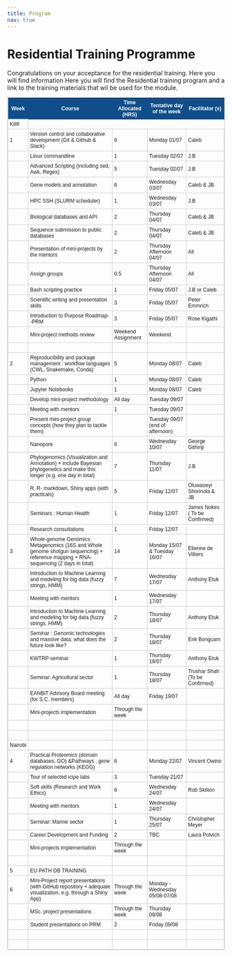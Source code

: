 ```yaml
---
title: Program
nav: true
---
```


# Residential Training Programme

Congratulations on your acceptance for the residential training. Here you will find information Here you will find the Residential training program and a link to the training materials that wil be used for the module. 

<style type="text/css">
	table.tableizer-table {
		font-size: 12px;
		border: 1px solid #CCC; 
		font-family: Arial, Helvetica, sans-serif;
	} 
	.tableizer-table td {
		padding: 4px;
		margin: 3px;
		border: 1px solid #CCC;
	}
	.tableizer-table th {
		background-color: #104E8B; 
		color: #FFF;
		font-weight: bold;
	}
</style>
<table class="tableizer-table">
<thead><tr class="tableizer-firstrow"><th>Week</th><th>Course</th><th>Time Allocated (HRS)</th><th>Tentative day of the week</th><th>Facilitator (s)</th></tr></thead><tbody>
 <tr><td>Kilifi</td></tr>
 <tr><td>1</td><td>Version control and collaborative development (Git & Github & Slack)</td><td>6</td><td>Monday 01/07</td><td>Caleb</td></tr>
 <tr><td>&nbsp;</td><td>Linux commandline</td><td>1</td><td>Tuesday 02/07</td><td>J.B</td></tr>
 <tr><td>&nbsp;</td><td>Advanced Scripting (including sed, Awk, Regex)</td><td>5</td><td>Tuesday 02/07 </td><td>J.B</td></tr>
 <tr><td>&nbsp;</td><td>Gene models and annotation</td><td>6</td><td>Wednesday 03/07</td><td>Caleb & JB</td></tr>
 <tr><td>&nbsp;</td><td>HPC SSH (SLURM scheduler)</td><td>1</td><td>Wednesday 03/07</td><td>J.B</td></tr>
 <tr><td>&nbsp;</td><td>Biological databases and API </td><td>2</td><td>Thursday 04/07</td><td>Caleb & JB</td></tr>
 <tr><td>&nbsp;</td><td>Sequence submission to public databases</td><td>2</td><td>Thursday 04/07</td><td>Caleb & JB</td></tr>
 <tr><td>&nbsp;</td><td>Presentation of mini-projects by the mentors</td><td>2</td><td>Thursday Afternoon 04/07</td><td>All</td></tr>
 <tr><td>&nbsp;</td><td>Assign groups</td><td>0.5</td><td>Thursday Afternoon 04/07</td><td>All</td></tr>
 <tr><td>&nbsp;</td><td>Bash scripting practice</td><td>1</td><td>Friday 05/07</td><td>J.B or Caleb</td></tr>
 <tr><td>&nbsp;</td><td>Scientific writing and presentation skills</td><td>3</td><td>Friday 05/07</td><td>Peter Emmrich</td></tr>
 <tr><td>&nbsp;</td><td>Introduction to Purpose Roadmap--PRM </td><td>3</td><td>Friday 05/07</td><td>Rose Kigathi</td></tr>
 <tr><td>&nbsp;</td><td>Mini-project methods review</td><td>Weekend Assignment</td><td>Weekend</td><td>&nbsp;</td></tr>
 <tr><td>&nbsp;</td><td>&nbsp;</td><td>&nbsp;</td><td>&nbsp;</td><td>&nbsp;</td></tr>
 <tr><td>2</td><td>Reproducibility and package management : workflow languages (CWL, Snakemake, Conda)</td><td>5</td><td>Monday 08/07</td><td>Caleb</td></tr>
 <tr><td>&nbsp;</td><td>Python</td><td>1</td><td>Monday 08/07</td><td>Caleb</td></tr>
 <tr><td>&nbsp;</td><td>Jupyter Notebooks</td><td>1</td><td>Monday 08/07</td><td>Caleb</td></tr>
 <tr><td>&nbsp;</td><td>Develop mini-project methodology</td><td>All day</td><td>Tuesday 09/07</td><td>&nbsp;</td></tr>
 <tr><td>&nbsp;</td><td>Meeting with mentors </td><td>1</td><td>Tuesday 09/07</td><td>&nbsp;</td></tr>
 <tr><td>&nbsp;</td><td>Present mini-project group concepts (how they plan to tackle them)</td><td>&nbsp;</td><td>Tuesday 09/07 (end of afternoon)</td><td>&nbsp;</td></tr>
 <tr><td>&nbsp;</td><td>Nanopore </td><td>6</td><td>Wednesday 10/07</td><td>George Githinji</td></tr>
 <tr><td>&nbsp;</td><td>Phylogenomics (Visualization and Annotation) + include Bayesian phylogenetics and make this longer (e.g. one day in total)</td><td>7</td><td>Thursday 11/07</td><td>J.B</td></tr>
 <tr><td>&nbsp;</td><td>R, R- markdown, Shiny apps (with practicals)</td><td>5</td><td>Friday 12/07</td><td>Oluwaseyi Shorinola & JB</td></tr>
 <tr><td>&nbsp;</td><td>Seminars : Human Health</td><td>1</td><td>Friday 12/07</td><td>James Nokes (  To be Confirmed)</td></tr>
 <tr><td>&nbsp;</td><td>Research consultations</td><td>1</td><td>Friday 12/07</td><td>&nbsp;</td></tr>
 <tr><td>3</td><td>Whole-genome Genomics: Metagenomics (16S and Whole genome shotgun sequencing) + reference mapping + RNA-sequencing (2 days in total)</td><td>14</td><td>Monday 15/07 & Tuesday 16/07</td><td>Etienne de Villiers</td></tr>
 <tr><td>&nbsp;</td><td>Introduction to Machine Learning and modeling for big data (fuzzy strings, HMM) </td><td>7</td><td>Wednesday 17/07</td><td>Anthony Etuk</td></tr>
 <tr><td>&nbsp;</td><td>Meeting with mentors</td><td>1</td><td>Wednesday 17/07</td><td>&nbsp;</td></tr>
 <tr><td>&nbsp;</td><td>Introduction to Machine Learning and modeling for big data (fuzzy strings, HMM) </td><td>2</td><td>Thursday 18/07</td><td>Anthony Etuk</td></tr>
 <tr><td>&nbsp;</td><td>Seminar : Genomic technologies and massive data: what does the future look like?</td><td>2</td><td>Thursday 18/07</td><td>Erik Bongcam</td></tr>
 <tr><td>&nbsp;</td><td>KWTRP seminar</td><td>1</td><td>Thursday 18/07</td><td>Anthony Etuk</td></tr>
 <tr><td>&nbsp;</td><td>Seminar: Agricultural sector </td><td>1</td><td>Thursday 18/07</td><td>Trushar Shah (To be Confirmed)</td></tr>
 <tr><td>&nbsp;</td><td>EANBiT Advisory Board meeting (for S.C. members)</td><td>All day</td><td>Friday 19/07</td><td>&nbsp;</td></tr>
 <tr><td>&nbsp;</td><td>Mini-projects implementation</td><td>Through the week</td><td>&nbsp;</td><td>&nbsp;</td></tr>
 <tr><td>&nbsp;</td><td>&nbsp;</td><td>&nbsp;</td><td>&nbsp;</td><td>&nbsp;</td></tr>
 <tr><td>&nbsp;</td><td>&nbsp;</td><td>&nbsp;</td><td>&nbsp;</td><td>&nbsp;</td></tr>
 <tr><td>Nairobi</td><td>&nbsp;</td><td>&nbsp;</td><td>&nbsp;</td><td>&nbsp;</td></tr>
 <tr><td>4</td><td>Practical Proteomics (domain databases, GO) &Pathways , gene regulation networks (KEGG)</td><td>6</td><td>Monday 22/07</td><td>Vincent Owino </td></tr>
 <tr><td>&nbsp;</td><td>Tour of selected icipe labs</td><td>3</td><td>Tuesday 21/07</td><td>&nbsp;</td></tr>
 <tr><td>&nbsp;</td><td>Soft skills (Research and Work Ethics)</td><td>6</td><td>Wednesday 24/07</td><td>Rob Skilton </td></tr>
 <tr><td>&nbsp;</td><td>Meeting with mentors</td><td>1</td><td>Wednesday 24/07</td><td>&nbsp;</td></tr>
 <tr><td>&nbsp;</td><td>Seminar: Marine sector</td><td>1</td><td>Thursday 25/07</td><td>Christopher Meyer</td></tr>
 <tr><td>&nbsp;</td><td>Career Development and Funding</td><td>2</td><td>TBC</td><td>Laura Polvich</td></tr>
 <tr><td>&nbsp;</td><td>Mini-projects implementation</td><td>Through the week</td><td>&nbsp;</td><td>&nbsp;</td></tr>
 <tr><td>&nbsp;</td><td>&nbsp;</td><td>&nbsp;</td><td>&nbsp;</td><td>&nbsp;</td></tr>
 <tr><td>5</td><td>EU PATH DB TRAINING</td><td>&nbsp;</td><td>&nbsp;</td><td>&nbsp;</td></tr>
 <tr><td>6</td><td>Mini-Project report presentations (with GitHub repository + adequate visualization, e.g. through a Shiny App)</td><td>Through the week</td><td>Monday - Wednesday 05/08-07/08</td><td>&nbsp;</td></tr>
 <tr><td>&nbsp;</td><td>MSc. project presentations </td><td>Through the week</td><td>Thursday 08/08</td><td>&nbsp;</td></tr>
 <tr><td>&nbsp;</td><td>Student presentations on PRM</td><td>2</td><td>Friday 09/08</td><td>&nbsp;</td></tr>
 <tr><td>&nbsp;</td><td>&nbsp;</td><td>&nbsp;</td><td>&nbsp;</td><td>&nbsp;</td></tr>
 <tr><td>&nbsp;</td><td>&nbsp;</td><td>&nbsp;</td><td>&nbsp;</td><td></td></tr>
</tbody></table>

